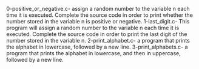 0-positive_or_negative.c- assign a random number to the variable n each time it is executed. Complete the source code in order to print whether the number stored in the variable n is positive or negative.
1-last_digit.c- This program will assign a random number to the variable n each time it is executed. Complete the source code in order to print the last digit of the number stored in the variable n.
2-print_alphabet.c- a program that prints the alphabet in lowercase, followed by a new line.
3-print_alphabets.c- a program that prints the alphabet in lowercase, and then in uppercase, followed by a new line.
